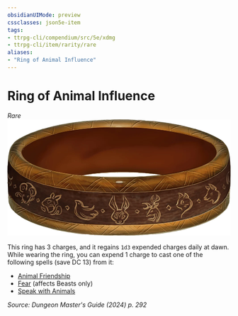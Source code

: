 ```yaml
---
obsidianUIMode: preview
cssclasses: json5e-item
tags:
- ttrpg-cli/compendium/src/5e/xdmg
- ttrpg-cli/item/rarity/rare
aliases: 
- "Ring of Animal Influence"
---
```

# Ring of Animal Influence
*Rare*  
![](3-Mechanics/CLI/items/img/ring-of-animal-influence.webp#right)


This ring has 3 charges, and it regains `1d3` expended charges daily at dawn. While wearing the ring, you can expend 1 charge to cast one of the following spells (save DC 13) from it:

- [Animal Friendship](3-Mechanics/CLI/spells/animal-friendship-xphb.md)  
- [Fear](3-Mechanics/CLI/spells/fear-xphb.md) (affects Beasts only)  
- [Speak with Animals](3-Mechanics/CLI/spells/speak-with-animals-xphb.md)  

*Source: Dungeon Master's Guide (2024) p. 292*